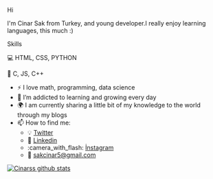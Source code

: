 Hi

I'm Cinar Sak from Turkey, and young developer.I really enjoy learning languages, this much :)



Skills 


:computer: HTML, CSS, PYTHON

:closed_book: C, JS, C++





- :zap: I love math, programming, data science
- :seedling: I’m addicted to learning and growing every day
- :earth_africa: I am currently sharing a little bit of my knowledge to the world through my blogs
- :mailbox: How to find me: 
  - :bulb: [Twitter](https://twitter.com/cinarsakk)
  - :office: [Linkedin](https://www.linkedin.com/in/çınar-sak-87141b217/)
  - :camera_with_flash: [İnstagram](https://www.instagram.com/cinarsak/?hl=tr)
  - :e-mail: [sakcinar5@gmail.com]()

[![Cinarss github stats](https://github-readme-stats.vercel.app/api?username=Cinarss&count_private=true&show_icons=true&theme=radical&hide_rank=false)](https://github.com/anuraghazra/github-readme-stats)
